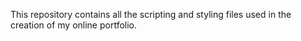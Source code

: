 This repository contains all the scripting and styling files used in the creation of my online portfolio. 
